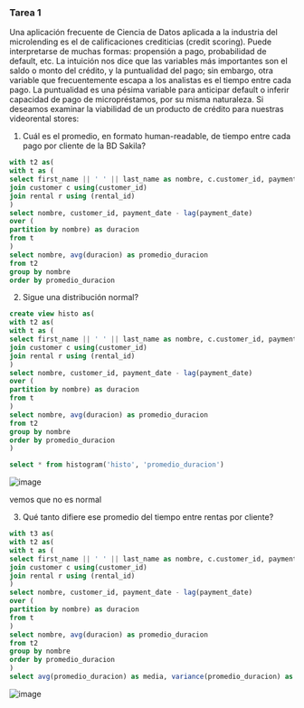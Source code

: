 ### Tarea 1

Una aplicación frecuente de Ciencia de Datos aplicada a la industria del microlending es el de calificaciones crediticias (credit scoring). Puede interpretarse de muchas formas: propensión a pago, probabilidad de default, etc. La intuición nos dice que las variables más importantes son el saldo o monto del crédito, y la puntualidad del pago; sin embargo, otra variable que frecuentemente escapa a los analistas es el tiempo entre cada pago. La puntualidad es una pésima variable para anticipar default o inferir capacidad de pago de micropréstamos, por su misma naturaleza. Si deseamos examinar la viabilidad de un producto de crédito para nuestras videorental stores:

1. Cuál es el promedio, en formato human-readable, de tiempo entre cada pago por cliente de la BD Sakila?
~~~ sql 
with t2 as(
with t as (
select first_name || ' ' || last_name as nombre, c.customer_id, payment_id, payment_date from payment p 
join customer c using(customer_id)
join rental r using (rental_id)
) 
select nombre, customer_id, payment_date - lag(payment_date) 
over (
partition by nombre) as duracion 
from t
)
select nombre, avg(duracion) as promedio_duracion 
from t2
group by nombre
order by promedio_duracion
~~~
2. Sigue una distribución normal?
~~~ sql 
create view histo as(
with t2 as(
with t as (
select first_name || ' ' || last_name as nombre, c.customer_id, payment_id, payment_date from payment p 
join customer c using(customer_id)
join rental r using (rental_id)
) 
select nombre, customer_id, payment_date - lag(payment_date) 
over (
partition by nombre) as duracion 
from t
)
select nombre, avg(duracion) as promedio_duracion 
from t2
group by nombre
order by promedio_duracion
)

select * from histogram('histo', 'promedio_duracion')
~~~
![image](https://user-images.githubusercontent.com/46376887/171067399-4dcf0504-b1c2-4552-8787-488d2997c9c5.png)

vemos que no es normal

3. Qué tanto difiere ese promedio del tiempo entre rentas por cliente?
~~~ sql 
with t3 as(
with t2 as(
with t as (
select first_name || ' ' || last_name as nombre, c.customer_id, payment_id, payment_date from payment p 
join customer c using(customer_id)
join rental r using (rental_id)
) 
select nombre, customer_id, payment_date - lag(payment_date) 
over (
partition by nombre) as duracion 
from t
)
select nombre, avg(duracion) as promedio_duracion 
from t2
group by nombre
order by promedio_duracion
)
select avg(promedio_duracion) as media, variance(promedio_duracion) as varianza from t3
~~~
![image](https://user-images.githubusercontent.com/46376887/171067806-068dee8e-ea9a-4a6b-a431-360be0368ca7.png)

